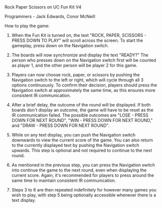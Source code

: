 Rock Paper Scissors on UC Fun Kit V4

Programmers - Jack Edwards, Conor McNeill

How to play the game:

1. When the Fun Kit is turned on, the text "ROCK, PAPER, SCISSORS - PRESS DOWN TO PLAY" will scroll across the screen. To start the gameplay, press down on the Navigation switch.

2. The boards will now synchronize and display the text "READY?" The person who presses down on the Navigation switch first will be counted as player 1, and the other person will be player 2 for this game.

3. Players can now choose rock, paper, or scissors by pushing the Navigation switch to the left or right, which will cycle through all 3 options continuously. To confirm their decision, players should press the Navigation switch at approximately the same time, as this ensures more consistent IR communication.

4. After a brief delay, the outcome of the round will be displayed. If both boards don't display an outcome, the game will have to be reset as the IR communication failed. The possible outcomes are "LOSE - PRESS DOWN FOR NEXT ROUND", "WIN - PRESS DOWN FOR NEXT ROUND," and "DRAW - PRESS DOWN FOR NEXT ROUND".

5. While on any text display, you can push the Navigation switch downwards to view the current score of the game. You can also return to the currently displayed text by pushing the Navigation switch upwards. This step is optional and not required to continue to the next round.

6. As mentioned in the previous step, you can press the Navigation switch into continue the game to the next round, even when displaying the current score. Again, it's recommended for players to press around the same time to maintain consistent IR communication.

7. Steps 3 to 6 are then repeated indefinitely for however many games you wish to play, with step 5 being optionally accessible whenever there is a text display.
